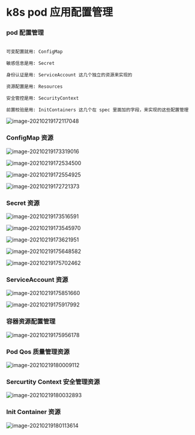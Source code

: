 # k8s pod 应用配置管理







### pod 配置管理



```

可变配置就用: ConfigMap

敏感信息是用: Secret

身份认证是用: ServiceAccount 这几个独立的资源来实现的

资源配置是用: Resources

安全管控是用: SecurityContext

前置校验是用: InitContainers 这几个在 spec 里面加的字段，来实现的这些配置管理

```



![image-20210219172117048](https://github.com/ffzheng1222/k8sStudy/blob/master/png/image-20210219172117048.png)



### ConfigMap 资源



![image-20210219173319016](https://github.com/ffzheng1222/k8sStudy/blob/master/png/image-20210219173319016.png)



![image-20210219172534500](https://github.com/ffzheng1222/k8sStudy/blob/master/png/image-20210219172534500.png)







![image-20210219172554925](https://github.com/ffzheng1222/k8sStudy/blob/master/png/image-20210219172554925.png)



![image-20210219172721373](https://github.com/ffzheng1222/k8sStudy/blob/master/png/image-20210219172721373.png)



### Secret 资源



![image-20210219173516591](https://github.com/ffzheng1222/k8sStudy/blob/master/png/image-20210219173516591.png)



![image-20210219173545970](https://github.com/ffzheng1222/k8sStudy/blob/master/png/image-20210219173545970.png)



![image-20210219173621951](https://github.com/ffzheng1222/k8sStudy/blob/master/png/image-20210219173621951.png)



![image-20210219175648582](https://github.com/ffzheng1222/k8sStudy/blob/master/png/image-20210219175648582.png)



![image-20210219175702462](https://github.com/ffzheng1222/k8sStudy/blob/master/png/image-20210219175702462.png)



### ServiceAccount 资源



![image-20210219175851660](https://github.com/ffzheng1222/k8sStudy/blob/master/png/image-20210219175851660.png)



![image-20210219175917992](https://github.com/ffzheng1222/k8sStudy/blob/master/png/image-20210219175917992.png)







### 容器资源配置管理



![image-20210219175956178](https://github.com/ffzheng1222/k8sStudy/blob/master/png/image-20210219175956178.png)



### Pod Qos 质量管理资源



![image-20210219180009112](https://github.com/ffzheng1222/k8sStudy/blob/master/png/image-20210219180009112.png)







### Sercurtity Context 安全管理资源



![image-20210219180032893](https://github.com/ffzheng1222/k8sStudy/blob/master/png/image-20210219180032893.png)



### Init Container 资源



![image-20210219180113614](https://github.com/ffzheng1222/k8sStudy/blob/master/png/image-20210219180113614.png)



